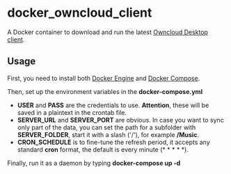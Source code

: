 # docker_owncloud_client
A Docker container to download and run the latest [Owncloud Desktop client](https://owncloud.com/desktop-app).

## Usage
First, you need to install both [Docker Engine](https://docs.docker.com/get-docker) and [Docker Compose](https://docs.docker.com/compose/install).

Then, set up the environment variables in the **docker-compose.yml**
* **USER** and **PASS** are the credentials to use. **Attention**, these will be saved in a plaintext in the crontab file.
* **SERVER_URL** and **SERVER_PORT** are obvious. In case you want to sync only part of the data, you can set the path for a subfolder with **SERVER_FOLDER**, start it with a slash ('/'), for example **/Music**.
* **CRON_SCHEDULE** is to fine-tune the refresh period, it accepts any standard **cron** format, the default is every minute (* * * * *).

Finally, run it as a daemon by typing **docker-compose up -d**


